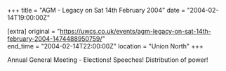 +++
title = "AGM - Legacy on Sat 14th February 2004"
date = "2004-02-14T19:00:00Z"

[extra]
original = "https://uwcs.co.uk/events/agm-legacy-on-sat-14th-february-2004-1474488950759/"    
end_time = "2004-02-14T22:00:00Z"
location = "Union North"
+++

Annual General Meeting - Elections\! Speeches\! Distribution of power\!


